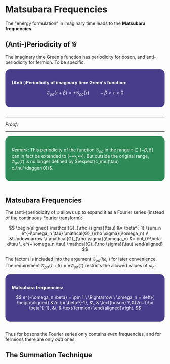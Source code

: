 <style>
    .katex {
        font-size: 1.1em;
    }
    .remark {
        border-radius: 15px;
        padding: 20px;
        background-color: SeaGreen;
        color: White;
    }
    .result {
        border-radius: 15px;
        padding: 20px;
        background-color: DarkSlateBlue;
        color: White;
    }
</style>

# Matsubara Frequencies

The "energy formulation" in imaginary time leads to the **Matsubara frequencies**. 

## (Anti-)Periodicity of $\mathcal{G}$

The imaginary time Green's function has periodicity for boson, and anti-periodicity for fermion. To be specific:

<div class="result">

**(Anti-)Periodicity of imaginary time Green's function:**

$$
\mathcal{G}_{\rho \sigma}(\tau + \beta)
= \pm \mathcal{G}_{\rho \sigma}(\tau) \qquad
-\beta < \tau < 0
$$

</div><br>

----

*Proof*:

----

<div class="remark">

*Remark*: This periodicity of the function $\mathcal{G}_{\rho \sigma}$ in the range $\tau \in [-\beta,\beta]$ can in fact be extended to $(-\infty,\infty)$. But outside the original range, $\mathcal{G}_{\mu\nu}(\tau)$ is no longer defined by $\expect{c_\mu(\tau) c_\nu^\dagger(0)}$.

</div><br>

## Matsubara Frequencies

The (anti-)periodicity of $\mathcal{G}$ allows up to expand it as a Fourier series (instead of the continuous Fourier transform):

$$
\begin{aligned}
    \mathcal{G}_{\rho \sigma}(\tau)
    &= \beta^{-1} \sum_n e^{-i\omega_n \tau} 
    \mathcal{G}_{\rho \sigma}(i\omega_n)
    \\ &\Updownarrow \\
    \mathcal{G}_{\rho \sigma}(i\omega_n)
    &= \int_0^\beta d\tau \, e^{+i\omega_n \tau} 
    \mathcal{G}_{\rho \sigma}(\tau)
\end{aligned}
$$

The factor $i$ is included into the argument $\mathcal{G}_{\rho \sigma}(i\omega_n)$ for later convenience. The requirement $\mathcal{G}_{\rho \sigma}(\tau + \beta) = \pm \mathcal{G}_{\rho \sigma}(\tau)$ restricts the allowed values of $\omega_n$:

<div class="result">

**Matsubara frequencies:**

$$
e^{-i\omega_n \beta} = \pm 1 
\ \Rightarrow \ \omega_n = 
\left\{ \begin{aligned}
    &2n \pi \beta^{-1}, &\, &
    \text{boson} \\
    &(2n+1)\pi \beta^{-1}, &\, &
    \text{fermion}
\end{aligned}\right.
$$

</div><br>

Thus for bosons the Fourier series only contains *even* frequencies, and for fermions there are only *odd* ones. 

## The Summation Technique
